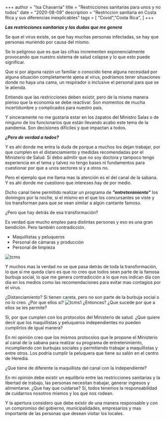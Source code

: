 +++
author = "Isa Chavarria"
title = "Restricciones sanitarias para unos y no todos"
date = "2020-08-09"
description = "Restriccion sanitaria en Costa Rica y sus diferencias inexplicables"
tags = [
    "Covid","Costa Rica",
]
+++


***Las restricciones sanitarias y las dudas que me genera***

Se que el virus existe, se que hay muchas personas infectadas, se hay que personas muriendo por causa del mismo. 

Se lo peligroso que es que las cifras incrementen exponencialmente provocando que nuestro sistema de salud colapse y lo que esto puede significar. 

Que si por alguna razón un familiar o conocido tiene alguna necesidad por alguna situación completamente ajena al virus, podríamos tener situaciones donde no haya una cama, un respirador o inclusive el personal para que se le atienda. 

Entiendo que las restricciones deben existir, pero de la misma manera pienso que la economía se debe reactivar. Son momentos de mucha incertidumbre y complicados para nuestro país. 

Y sinceramente no me gustaría estar en los zapatos del Ministro Salas o de ninguno de los funcionarios que están llevando acabo este tema de la pandemia. Son decisiones difíciles y que impactan a todos. 

***¿Pero de verdad a todos?***

Y es ahí donde me entra la duda de porque a muchos los dejan trabajar, por que cumplen en el distanciamiento y medidas recomendadas por el Ministerio de Salud. Si debo admitir que no soy doctora y tampoco tengo experiencia en el tema y talvez no tengo bases ni fundamentos para cuestionar por que a unos sectores si y a otros no. 

Pero el ejemplo que me llama mas la atención es el del canal de la sabana. Y es ahí donde me cuestiono que intereses hay de por medio. 

Dicho canal tiene permitido realizar un programa de ***”entretenimiento”*** los domingos por la noche, si el mismo en el que los concursantes se viste y los transforman para que se vean similar a algún cantante famoso. 

¿Pero que hay detrás de esa transformación?

Es verdad que mucho empleo para distintas personas y eso es una gran bendición. Pero también contradicción.

* Maquillistas y peluqueros 
* Personal de cámaras y producción
* Personal de limpieza

![tcms](/img/tucaramesuena.png)

Y muchos mas la verdad no se que pasa detrás de toda la transformación, lo que si me queda claro es que no creo que todos sean parte de la famosa burbuja social, lo que me genera contradicción a lo que nos indican día con día en los medios como las recomendaciones para evitar mas contagios por el virus.

¿Distanciamiento? Si tienen careta, pero no son parte de la burbuja social o no lo creo. ¿Por que ellos sí?
![tcms1](/img/tcms2.png)
¿Entonces? ¿Que sucede por que a ellos se les permite? 

Si, por que cumplen con los protocolos del Ministerio de salud. ¿Que quiere decir que los maquillistas y peluqueros independientes no pueden cumplirlos de igual manera?

En mi opinión creo que los mismos protocolos que le propone el Ministerio al canal de la sabana para realizar su programa de entretenimiento, incumpliendo con burbujas sociales y permitiendo trabajar a maquillistas y entre otros. Los podría cumplir la peluquera que tiene su salón en el centro de Heredia.

¿Que tiene de diferente la maquillista del canal con la independiente? 

En mi opinión debe existir un equilibrio entre las restricciones sanitarias y la libertad de trabajo, las personas necesitan trabajar, generar ingresos y alimentarse. ¿Que hay que cuidarse? Si, todos tenemos la responsabilidad de cuidarnos nosotros mismos y los que nos rodean. 

Y la apertura considero que debe existir de una manera responsable y con un compromiso del gobierno, municipalidades, empresarios y mas importante de las personas que desean visitar los locales. 



